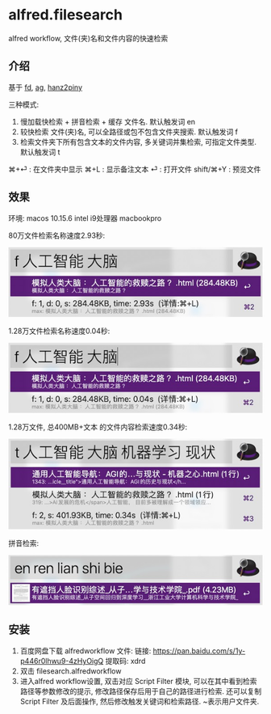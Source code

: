# alfred.filesearch
alfred workflow, 文件(夹)名和文件内容的快速检索

## 介绍

基于 [fd](https://github.com/sharkdp/fd), [ag](https://github.com/ggreer/the_silver_searcher), [hanz2piny](https://github.com/brain-zhang/hanz2piny/tree/branches/pipein)

三种模式: 
1. 慢加载快检索 + 拼音检索 + 缓存 文件名. 默认触发词 en
2. 较快检索 文件(夹)名, 可以全路径或包不包含文件夹搜索. 默认触发词 f
3. 检索文件夹下所有包含文本的文件内容, 多关键词并集检索, 可指定文件类型. 默认触发词 t

⌘+⏎ : 在文件夹中显示
⌘+L : 显示备注文本
⏎ : 打开文件
shift/⌘+Y : 预览文件

## 效果

环境: macos 10.15.6 intel i9处理器 macbookpro

80万文件检索名称速度2.93秒:

![f-80](images/f-80.jpg)

1.28万文件检索名称速度0.04秒:

![f-1.28](images/f-1.28.jpg)

1.28万文件, 总400MB+文本 的文件内容检索速度0.34秒:

![t-1.28-400M](images/t-1.28-400M.jpg)

拼音检索:

![en](images/en.jpg)


## 安装
1. 百度网盘下载 alfredworkflow 文件: 
链接: https://pan.baidu.com/s/1y-p446r0lhwu9-4zHyOigQ 提取码: xdrd
2. 双击 filesearch.alfredworkflow
3. 进入alfred workflow设置, 双击对应 Script Filter 模块, 可以在其中看到检索路径等参数修改的提示, 修改路径保存后用于自己的路径进行检索. 还可以复制 Script Filter 及后面操作, 然后修改触发关键词和检索路径. ~表示用户文件夹.

